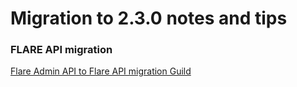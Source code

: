 
# Migration to 2.3.0 notes and tips

### FLARE API migration

[Flare Admin API to Flare API migration Guild](https://nvflare.readthedocs.io/en/dev/real_world_fl/migrating_to_flare_api.html)